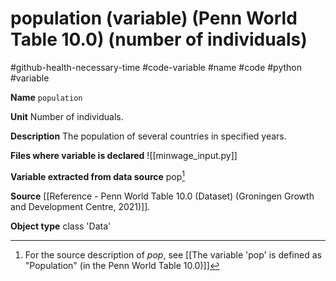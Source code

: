 # population (variable) (Penn World Table 10.0) (number of individuals)
#github-health-necessary-time
#code-variable #name #code #python #variable

**Name**
`population`

**Unit**
Number of individuals.

**Description**
The population of several countries in specified years.

**Files where variable is declared**
![[minwage_input.py]]

**Variable extracted from data source**
pop[^sourcevariable]

**Source**
[[Reference - Penn World Table 10.0 (Dataset) (Groningen Growth and Development Centre, 2021)]].

**Object type**
class 'Data'


[^sourcevariable]: For the source description of *pop*, see [[The variable 'pop' is defined as "Population" (in the Penn World Table 10.0)]]